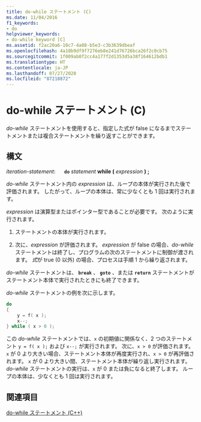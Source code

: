```yaml
---
title: do-while ステートメント (C)
ms.date: 11/04/2016
f1_keywords:
- do
helpviewer_keywords:
- do-while keyword [C]
ms.assetid: f2ac20a6-10c7-4a08-b5e3-c3b3639dbeaf
ms.openlocfilehash: 4a10b9df9f7276eb8e241d76726bca26f2c0cb75
ms.sourcegitcommit: 1f009ab0f2cc4a177f2d1353d5a38f164612bdb1
ms.translationtype: HT
ms.contentlocale: ja-JP
ms.lasthandoff: 07/27/2020
ms.locfileid: "87218872"
---
```

# <a name="do-while-statement-c"></a>do-while ステートメント (C)

*do-while* ステートメントを使用すると、指定した式が false になるまでステートメントまたは複合ステートメントを繰り返すことができます。

## <a name="syntax"></a>構文

*iteration-statement*: &nbsp;&nbsp;&nbsp;&nbsp; **`do`**  *statement*  **while (**  *expression*  **) ;**

*do-while* ステートメント内の *expression* は、ループの本体が実行された後で評価されます。 したがって、ループの本体は、常に少なくとも 1 回は実行されます。

*expression* は演算型またはポインター型であることが必要です。 次のように実行されます。

1. ステートメントの本体が実行されます。

1. 次に、*expression* が評価されます。 *expression* が false の場合、*do-while* ステートメントは終了し、プログラムの次のステートメントに制御が渡されます。 *式*が true (0 以外) の場合、プロセスは手順 1 から繰り返されます。

*do-while* ステートメントは、 **`break`** 、 **`goto`** 、または **`return`** ステートメントがステートメント本体で実行されたときにも終了できます。

*do-while* ステートメントの例を次に示します。

```C
do
{
    y = f( x );
    x--;
} while ( x > 0 );
```

この *do-while* ステートメントでは、`x` の初期値に関係なく、2 つのステートメント `y = f( x );` および `x--;` が実行されます。 次に、`x > 0` が評価されます。 `x` が 0 より大きい場合、ステートメント本体が再度実行され、`x > 0` が再評価されます。 `x` が 0 より大きい間、ステートメント本体が繰り返し実行されます。 *do-while* ステートメントの実行は、`x` が 0 または負になると終了します。 ループの本体は、少なくとも 1 回は実行されます。

## <a name="see-also"></a>関連項目

[do-while ステートメント (C++)](../cpp/do-while-statement-cpp.md)
